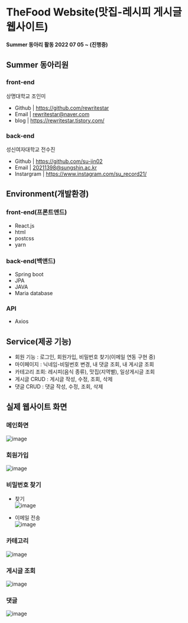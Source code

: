 # TheFood Website(맛집-레시피 게시글 웹사이트)

**Summer 동아리 활동 2022 07 05 ~ (진행중)**<br>



## Summer 동아리원
### front-end
상명대학교 조인미

- Github | https://github.com/rewritestar
- Email | rewritestar@naver.com
- blog | https://rewritestar.tistory.com/

### back-end
성신여자대학교 전수진
- Github | https://github.com/su-jin02
- Email | 20211398@sungshin.ac.kr
- Instargram | https://www.instagram.com/su_record21/



## Environment(개발환경)
### front-end(프론트앤드)
- React.js
- html
- postcss
- yarn
### back-end(백앤드)
- Spring boot
- JPA
- JAVA
- Maria database
### API
- Axios




## Service(제공 기능)
- 회원 기능 : 로그인, 회원가입, 비밀번호 찾기(이메일 연동 구현 중)
- 마이페이지 : 닉네임-비밀번호 변경, 내 댓글 조회, 내 게시글 조회
- 카테고리 조회: 레시피(음식 종류), 맛집(지역별), 일상게시글 조회
- 게시글 CRUD : 게시글 작성, 수정, 조회, 삭제
- 댓글 CRUD : 댓글 작성, 수정, 조회, 삭제


## 실제 웹사이트 화면

### 메인화면 <br>
![image](https://user-images.githubusercontent.com/60992593/197318705-ebb15410-2bda-44d8-91e0-e0f5c346005f.png)

### 회원가입 <br>
![image](https://user-images.githubusercontent.com/60992593/197318741-3d790948-dd84-474b-8d6f-92ad33be22d8.png)

### 비밀번호 찾기<br>

- 찾기<br>
![image](https://user-images.githubusercontent.com/60992593/197318836-30d788b3-5851-4a58-a6fb-2a164935dbd7.png)

- 이메일 전송<br>
![image](https://user-images.githubusercontent.com/60992593/197318797-fc3da6f9-2da4-46d5-82cd-31a8862e3897.png)

### 카테고리<br>

![image](https://user-images.githubusercontent.com/60992593/197318930-eb9bbf2b-a07e-4df0-82f6-5f18df8994e4.png)

### 게시글 조회<br>

![image](https://user-images.githubusercontent.com/60992593/197318954-0d1bf75f-4ab2-43cf-89e3-18eeae3762fa.png)

### 댓글<br>

![image](https://user-images.githubusercontent.com/60992593/197318989-bfa04e8a-41d9-4c59-b78c-e494efbebac9.png)

